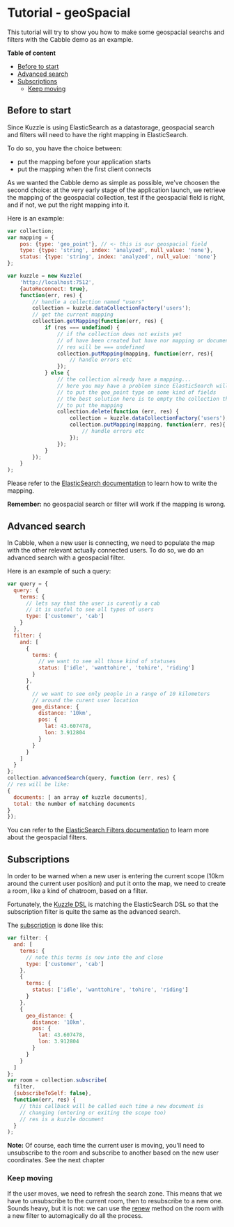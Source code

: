 # Tutorial - geoSpacial

This tutorial will try to show you how to make some geospacial searchs and filters with the Cabble demo as an example.

<!-- START doctoc generated TOC please keep comment here to allow auto update -->
<!-- DON'T EDIT THIS SECTION, INSTEAD RE-RUN doctoc TO UPDATE -->
**Table of content**

- [Before to start](#before-to-start)
- [Advanced search](#advanced-search)
- [Subscriptions](#subscriptions)
  - [Keep moving](#keep-moving)

<!-- END doctoc generated TOC please keep comment here to allow auto update -->

## Before to start

Since Kuzzle is using ElasticSearch as a datastorage, geospacial search and filters will need to have the right mapping in ElasticSearch.

To do so, you have the choice between:
* put the mapping before your application starts
* put the mapping when the first client connects

As we wanted the Cabble demo as simple as possible, we've choosen the second choice: at the very early stage of the application launch, we retrieve the mapping of the geospacial collection, test if the geospacial field is right, and if not, we put the right mapping into it.

Here is an example: 
```js
var collection;
var mapping = {
    pos: {type: 'geo_point'}, // <- this is our geospacial field
    type: {type: 'string', index: 'analyzed', null_value: 'none'},
    status: {type: 'string', index: 'analyzed', null_value: 'none'}
};

var kuzzle = new Kuzzle(
	'http://localhost:7512', 
	{autoReconnect: true}, 
	function(err, res) {
		// handle a collection named "users"
		collection = kuzzle.dataCollectionFactory('users');
		// get the current mapping
		collection.getMapping(function(err, res) {
			if (res === undefined) {
				// if the collection does not exists yet 
				// of have been created but have nor mapping or document in it
				// res will be === undefined
				collection.putMapping(mapping, function(err, res){
					// handle errors etc
				});		
			} else {
				// the collection already have a mapping...
				// here you may have a problem since ElasticSearch will refuse
				// to put the geo_point type on some kind of fields
				// the best solution here is to empty the collection then 
				// to put the mapping
				collection.delete(function (err, res) {
					collection = kuzzle.dataCollectionFactory('users');
					collection.putMapping(mapping, function(err, res){
						// handle errors etc
					});		
				});
			}
		});
	}
);
```

Please refer to the [ElasticSearch documentation](https://www.elastic.co/guide/en/elasticsearch/reference/1.7/mapping-geo-point-type.html) to learn how to write the mapping.

**Remember:** no geospacial search or filter will work if the mapping is wrong.

## Advanced search

In Cabble, when a new user is connecting, we need to populate the map with the other relevant actually connected users. To do so, we do an advanced search with a geospacial filter.

Here is an example of such a query: 
```javascript
var query = {
  query: {
    terms: {
      // lets say that the user is curently a cab
      // it is useful to see all types of users
      type: ['customer', 'cab']
    }
  },
  filter: {
    and: [
      {
        terms: {
          // we want to see all those kind of statuses
          status: ['idle', 'wanttohire', 'tohire', 'riding']
        }
      },
      {
        // we want to see only people in a range of 10 kilometers
        // around the curent user location
        geo_distance: {
          distance: '10km',
          pos: {
            lat: 43.607478,
            lon: 3.912804
          }
        }
      }
    ]
  }
};
collection.advancedSearch(query, function (err, res) {
// res will be like: 
{
  documents: [ an array of kuzzle documents],
  total: the number of matching documents
}
});

```

You can refer to the [ElasticSearch Filters documentation](https://www.elastic.co/guide/en/elasticsearch/reference/1.7/query-dsl-geo-bounding-box-filter.html) to learn more about the geospacial filters.

## Subscriptions

In order to be warned when a new user is entering the current scope (10km around the current user position) and put it onto the map, we need to create a room, like a kind of chatroom, based on a filter.

Fortunately, the [Kuzzle DSL](https://github.com/kuzzleio/kuzzle/blob/master/docs/filters.md) is matching the ElasticSearch DSL so that the subscription filter is quite the same as the advanced search.

The [subscription](http://kuzzleio.github.io/sdk-documentation/#subscribe) is done like this:
```javascript
var filter: {
  and: [
    terms: {
      // note this terms is now into the and close
      type: ['customer', 'cab']
    },
    {
      terms: {
        status: ['idle', 'wanttohire', 'tohire', 'riding']
      }
    },
    {
      geo_distance: {
        distance: '10km',
        pos: {
          lat: 43.607478,
          lon: 3.912804
        }
      }
    }
  ]
};
var room = collection.subscribe(
  filter, 
  {subscribeToSelf: false}, 
  function(err, res) {
  	// this callback will be called each time a new document is 
    // changing (entering or exiting the scope too)
    // res is a kuzzle document
  }
);

```

**Note:** Of course, each time the current user is moving, you'll need to unsubscribe to the room and subscribe to another based on the new user coordinates. See the next chapter

### Keep moving

If the user moves, we need to refresh the search zone. This means that we have to unsubscribe to the current room, then to resubscribe to a new one. Sounds heavy, but it is not: we can use the [renew](http://kuzzleio.github.io/sdk-documentation/#renew) method on the room with a new filter to automagically do all the process.
